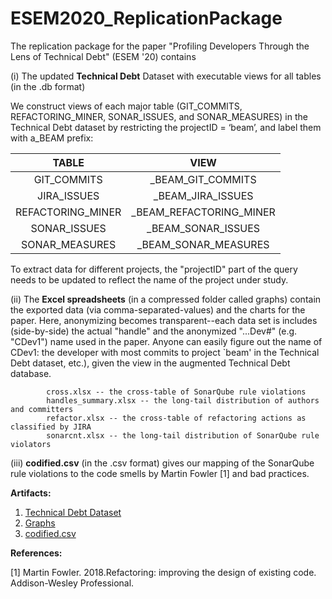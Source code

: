 # ESEM2020_ReplicationPackage

The replication package for the paper "Profiling Developers Through the Lens of Technical Debt" (ESEM '20) contains

(i) The updated **Technical Debt** Dataset with executable views for all tables (in the .db format)

We construct views of each major table (GIT_COMMITS, REFACTORING_MINER, SONAR_ISSUES, and SONAR_MEASURES) in the Technical Debt dataset by restricting the projectID = ‘beam’, and label them with a_BEAM prefix:


|       TABLE       |           VIEW          |
|:-----------------:|:-----------------------:|
|    GIT_COMMITS    |    _BEAM_GIT_COMMITS    |
|    JIRA_ISSUES    |    _BEAM_JIRA_ISSUES    |
| REFACTORING_MINER | _BEAM_REFACTORING_MINER |
|    SONAR_ISSUES   |    _BEAM_SONAR_ISSUES   |
|   SONAR_MEASURES  |   _BEAM_SONAR_MEASURES  |


To extract data for different projects, the "projectID" part of the query needs to be updated to reflect the name of the project under study.


(ii) The **Excel spreadsheets** (in a compressed folder called graphs) contain the exported data (via comma-separated-values) and the charts for the paper.  Here, anonymizing becomes transparent--each data set is includes (side-by-side) the actual "handle" and the anonymized "...Dev#" (e.g. "CDev1") name used in the paper.  Anyone can easily figure out the name of CDev1: the developer with most commits to project `beam' in the Technical Debt dataset, etc.), given the view in the augmented Technical Debt database.

            cross.xlsx -- the cross-table of SonarQube rule violations
            handles_summary.xlsx -- the long-tail distribution of authors and committers
            refactor.xlsx -- the cross-table of refactoring actions as classified by JIRA
            sonarcnt.xlsx -- the long-tail distribution of SonarQube rule violators



(iii) **codified.csv** (in the .csv format) gives our mapping of the SonarQube rule violations to the code smells by Martin Fowler [1] and bad practices.



**Artifacts:**
1. [Technical Debt Dataset](https://github.com/tdresearchgroup/ESEM2020_ReplicationPackage/releases/tag/1.0)
2. [Graphs](https://github.com/tdresearchgroup/ESEM2020_ReplicationPackage/blob/master/Graphs.rar)
3. [codified.csv](https://github.com/tdresearchgroup/ESEM2020_ReplicationPackage/blob/master/codified.csv)



**References:**

[1] Martin Fowler. 2018.Refactoring: improving the design of existing code. Addison-Wesley Professional.

